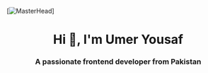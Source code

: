 [![MasterHead](https://ibb.co/R2ZsdND)]

<h1 align="center">Hi 👋, I'm Umer Yousaf</h1>
<h3 align="center">A passionate frontend developer from Pakistan</h3>


